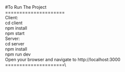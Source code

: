 #To Run The Project\
=====================\
Client:\
cd client\
npm install\
npm start\
Server:\
cd server\
npm install\
npm run dev\
Open your browser and navigate to http://localhost:3000\
=====================\
